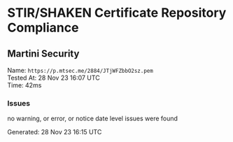 # STIR/SHAKEN Certificate Repository Compliance

## Martini Security

Name: `https://p.mtsec.me/2884/JTjWFZbbO2sz.pem`\
Tested At: 28 Nov 23 16:07 UTC\
Time: 42ms

### Issues

no warning, or error, or notice date level issues were found

Generated: 28 Nov 23 16:15 UTC